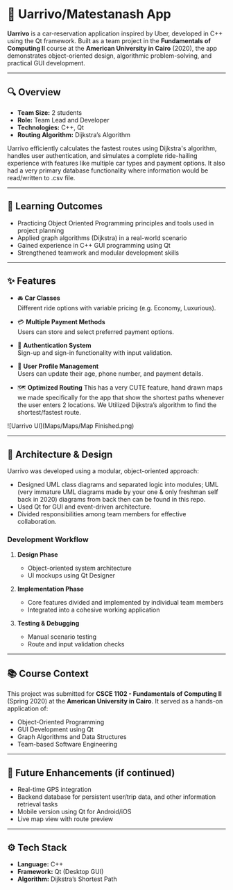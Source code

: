 # 🚗 Uarrivo/Matestanash App

**Uarrivo** is a car-reservation application inspired by Uber, developed in C++ using the Qt framework. Built as a team project in the **Fundamentals of Computing II** course at the **American University in Cairo** (2020), the app demonstrates object-oriented design, algorithmic problem-solving, and practical GUI development.

---

## 🔍 Overview

- **Team Size:** 2 students  
- **Role:** Team Lead and Developer  
- **Technologies:** C++, Qt  
- **Routing Algorithm:** Dijkstra’s Algorithm  

Uarrivo efficiently calculates the fastest routes using Dijkstra's algorithm, handles user authentication, and simulates a complete ride-hailing experience with features like multiple car types and payment options. It also had a very primary database functionality where information would be read/written to .csv file.

---

## 🧠 Learning Outcomes

- Practicing Object Oriented Programming principles and tools used in project planning 
- Applied graph algorithms (Dijkstra) in a real-world scenario
- Gained experience in C++ GUI programming using Qt
- Strengthened teamwork and modular development skills

---

## ✨ Features

- 🚘 **Car Classes**  
  Different ride options with variable pricing (e.g. Economy, Luxurious).

- 💳 **Multiple Payment Methods**  
  Users can store and select preferred payment options.

- 🔐 **Authentication System**  
  Sign-up and sign-in functionality with input validation.

- 👤 **User Profile Management**  
  Users can update their age, phone number, and payment details.

- 🗺️ **Optimized Routing**
  This has a very CUTE feature, hand drawn maps we made specifically for the app that show the shortest paths whenever the user enters 2 locations.
  We Utilized Dijkstra’s algorithm to find the shortest/fastest route.

![Uarrivo UI](Maps/Maps/Map Finished.png)


---

## 🧱 Architecture & Design

Uarrivo was developed using a modular, object-oriented approach:

- Designed UML class diagrams and separated logic into modules; UML (very immature UML diagrams made by your one & only freshman self back in 2020) diagrams from back then can be found in this repo.
- Used Qt for GUI and event-driven architecture.
- Divided responsibilities among team members for effective collaboration.

### Development Workflow

1. **Design Phase**  
   - Object-oriented system architecture
   - UI mockups using Qt Designer

2. **Implementation Phase**  
   - Core features divided and implemented by individual team members
   - Integrated into a cohesive working application

3. **Testing & Debugging**  
   - Manual scenario testing
   - Route and input validation checks

---

## 📚 Course Context

This project was submitted for **CSCE 1102 - Fundamentals of Computing II** (Spring 2020) at the **American University in Cairo**. It served as a hands-on application of:

- Object-Oriented Programming  
- GUI Development using Qt  
- Graph Algorithms and Data Structures  
- Team-based Software Engineering

---

## 🚀 Future Enhancements (if continued)

- Real-time GPS integration  
- Backend database for persistent user/trip data, and other information retrieval tasks  
- Mobile version using Qt for Android/iOS  
- Live map view with route preview

---

## ⚙️ Tech Stack

- **Language:** C++  
- **Framework:** Qt (Desktop GUI)  
- **Algorithm:** Dijkstra’s Shortest Path


